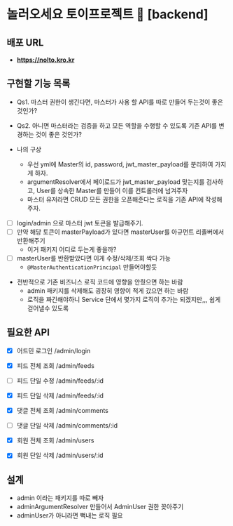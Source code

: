 # 놀러오세요 토이프로젝트 🎁 [backend]

## 배포 URL
- **https://nolto.kro.kr**

## 구현할 기능 목록
- Qs1. 마스터 권한이 생긴다면, 마스터가 사용 할 API를 따로 만들어 두는것이 좋은것인가?
- Qs2. 아니면 마스터라는 검증을 하고 모든 역할을 수행할 수 있도록 기존 API를 변경하는 것이 좋은 것인가?

- 나의 구상
    - 우선 yml에 Master의 id, password, jwt_master_payload를 분리하여 가지게 하자. 
    - argumentResolver에서 페이로드가 jwt_master_payload 맞는지를 검사하고, User를 상속한 Master를 만들어 이를 컨트롤러에 넘겨주자 
    - 마스터 유저라면 CRUD 모든 권한을 오픈해준다는 로직을 기존 API에 작성해주자. 

- [ ] login/admin 으로 마스터 jwt 토큰을 발급해주기. 
- [ ] 만약 해당 토큰이 masterPayload가 있다면 masterUser를 아규먼트 리졸버에서 반환해주기
    - 이거 패키지 어디로 두는게 좋을까?
- [ ] masterUser를 반환받았다면 이게 수정/삭제/조회 싹다 가능
	- `@MasterAuthenticationPrincipal` 만들어야할듯

- 전반적으로 기존 비즈니스 로직 코드에 영향을 안줬으면 하는 바람
    - admin 패키지를 삭제해도 굉장히 영향이 적게 갔으면 하는 바람
    - 로직을 짜긴해야하니 Service 단에서 몇가지 로직이 추가는 되겠지만,,, 쉽게 걷어낼수 있도록

## 필요한 API
- [x] 어드민 로그인 /admin/login

- [x] 피드 전체 조회 /admin/feeds
- [ ] 피드 단일 수정 /admin/feeds/:id
- [x] 피드 단일 삭제 /admin/feeds/:id

- [x] 댓글 전체 조회 /admin/comments
- [ ] 댓글 단일 삭제 /admin/comments/:id

- [x] 회원 전체 조회 /admin/users
- [x] 회원 단일 삭제 /admin/users/:id

## 설계
- admin 이라는 패키지를 따로 빼자
- adminArgumentResolver 만들어서 AdminUser 권한 꽂아주기
- adminUser가 아니라면 뻑내는 로직 필요
